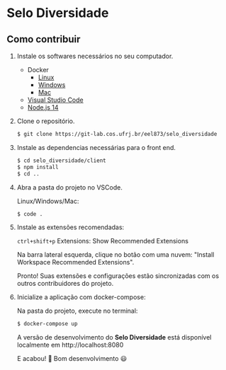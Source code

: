 # Selo Diversidade

## Como contribuir

1. Instale os softwares necessários no seu computador.

    - Docker
       - [Linux](https://docs.docker.com/engine/install)
       - [Windows](https://docs.docker.com/docker-for-windows/install)
       - [Mac](https://docs.docker.com/docker-for-mac/install)
    - [Visual Studio Code](https://code.visualstudio.com/download)
    - [Node.js 14](https://nodejs.org)

2. Clone o repositório.

    ```bash
    $ git clone https://git-lab.cos.ufrj.br/eel873/selo_diversidade
    ```

3. Instale as dependencias necessárias para o front end.

    ```bash
    $ cd selo_diversidade/client
    $ npm install
    $ cd ..
    ```

4. Abra a pasta do projeto no VSCode.

    Linux/Windows/Mac:
    ```bash
    $ code .
    ```

5. Instale as extensões recomendadas:

    `ctrl+shift+p` Extensions: Show Recommended Extensions

    Na barra lateral esquerda, clique no botão com uma nuvem: "Install Workspace Recommended Extensions".

    Pronto! Suas extensões e configurações estão sincronizadas com os outros contribuidores do projeto.

6. Inicialize a aplicação com docker-compose:

    Na pasta do projeto, execute no terminal:

    ```bash
    $ docker-compose up
    ```

    A versão de desenvolvimento do **Selo Diversidade** está disponível localmente em http://localhost:8080


    E acabou! :tada: Bom desenvolvimento :smiley:
